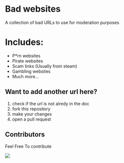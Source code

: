 # Bad websites
A collection of bad URLs to use for moderation purposes

# Includes: 
- P*rn websites
- Pirate websites
- Scam links (Usually from steam)
- Gambling websites
- Much more...

## Want to add another url here?
1. check if the url is not alredy in the doc
2. fork this repository
3. make your changes
4. open a pull request


## Contributors

Feel Free To contribute

<a href="https://github.com/elbkr/bad-websites/graphs/contributors">
  <img src="https://contributors-img.web.app/image?repo=elbkr/bad-websites" />
</a>
